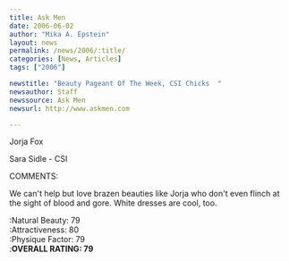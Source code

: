 ```yaml
---
title: Ask Men
date: 2006-06-02
author: "Mika A. Epstein"
layout: news
permalink: /news/2006/:title/
categories: [News, Articles]
tags: ["2006"]

newstitle: "Beauty Pageant Of The Week, CSI Chicks  "
newsauthor: Staff  
newssource: Ask Men  
newsurl: http://www.askmen.com  

---
```


Jorja Fox

Sara Sidle - CSI

COMMENTS:

We can't help but love brazen beauties like Jorja who don't even flinch at the sight of blood and gore. White dresses are cool, too.

:Natural Beauty: 79  
:Attractiveness: 80  
:Physique Factor: 79  
:**OVERALL RATING: 79**

